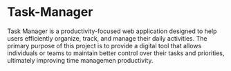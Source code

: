 # Task-Manager
 Task Manager is a productivity-focused web application designed to help users efficiently organize, track, and manage their daily activities. The primary purpose of this project is to provide a digital tool that allows individuals or teams to maintain better control over their tasks and priorities, ultimately improving time managemen productivity.
